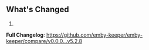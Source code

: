 ## What's Changed

1.

**Full Changelog**: https://github.com/emby-keeper/emby-keeper/compare/v0.0.0...v5.2.8
